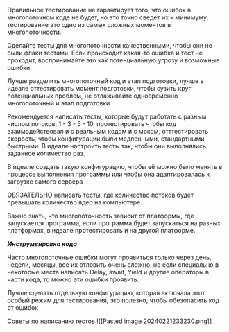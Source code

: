 Правильное тестирование не гарантирует того, что ошибок в многопоточном коде не будет, но это точно сведет их к минимуму, тестирование это одно из самых сложных моментов в многопоточности.

Сделайте тесты для многопоточности качественными, чтобы они не были флаки тестами. Если происходит какая-то ошибка и тест не проходит, воспринимайте это как потенциальную угрозу и возможные ошибки.

Лучше разделить многопоточный код и этап подготовки, лучше в идеале оттестировать момент подготовки, чтобы сузить круг потенциальных проблем, не отлаживайте одновременно многопоточный и этап подготовки

Рекомендуется написать тесты, которые будут работать с разным числом потоков, 1 - 3 - 5 - 10, протестировать чтобы код взаимодействовал и с реальным кодом и с моком, отттестировать скорость, чтобы конфигурации были медленными, стандартными, быстрыми. В идеале настроить тесты так, чтобы они выполнялись заданное количество раз.

В идеале создать такую конфигурацию, чтобы её можно было менять в процессе выполнения программы или чтобы она адаптировалась к загрузке самого сервера

ОБЯЗАТЕЛЬНО написать тесты, где количество потоков будет превышать количество ядер на компьютере.

Важно знать, что многопоточность зависит от платформы, где запускается программа, если программа будет запускаться на разных платформах, в идеале протестировать и на другой платформе.

***Инструменровка кода***

Часто многопоточные ошибки могут проявиться только через день, недели, месяцы, все их отловить очень сложно, но если специально в некоторые места написать Delay, await, Yield и другие операторы в части кода, то можно эти ошибки проявить.

Лучше сделать отдельную конфигурацию, которая включала этот особый режим для тестирования, это полезно, чтобы обезопасить код от ошибок



Советы по написанию тестов
![[Pasted image 20240221233230.png]]


